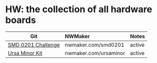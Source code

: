 # HW: the collection of all hardware boards

| Git | NWMaker | Notes |
| ---------- |:------ | :----- |
| [SMD 0201 Challenge](https://github.com/nwmaker/smd0201) | nwmaker.com/smd0201  | active |
| [Ursa Minor Kit](https://github.com/nwmaker/ursaminor) | nwmaker.com/ursaminor | active |

 
